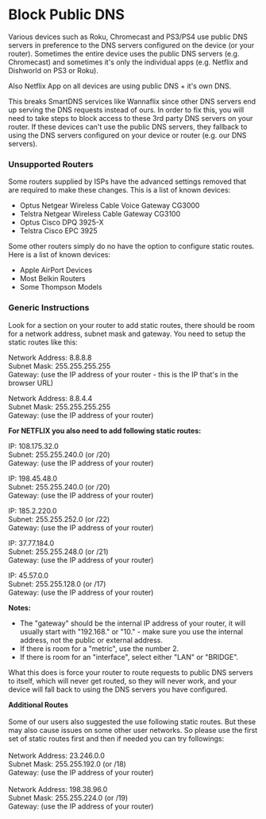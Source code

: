 # Block Public DNS

Various devices such as Roku, Chromecast and PS3/PS4 use public DNS servers in preference to the DNS servers configured on the device (or your router). Sometimes the entire device uses the public DNS servers (e.g. Chromecast) and sometimes it's only the individual apps (e.g. Netflix and Dishworld on PS3 or Roku).

Also Netflix App on all devices are using public DNS + it's own DNS.

This breaks SmartDNS services like Wannaflix since other DNS servers end up serving the DNS requests instead of ours. In order to fix this, you will need to take steps to block access to these 3rd party DNS servers on your router. If these devices can't use the public DNS servers, they fallback to using the DNS servers configured on your device or router (e.g. our DNS servers).

### Unsupported Routers

Some routers supplied by ISPs have the advanced settings removed that are required to make these changes. This is a list of known devices:

* Optus Netgear Wireless Cable Voice Gateway CG3000
* Telstra Netgear Wireless Cable Gateway CG3100
* Optus Cisco DPQ 3925-X
* Telstra Cisco EPC 3925

Some other routers simply do no have the option to configure static routes. Here is a list of known devices:

* Apple AirPort Devices
* Most Belkin Routers
* Some Thompson Models

### Generic Instructions

Look for a section on your router to add static routes, there should be room for a network address, subnet mask and gateway. You need to setup the static routes like this:

Network Address: 8.8.8.8\
Subnet Mask: 255.255.255.255\
Gateway: (use the IP address of your router - this is the IP that's in the browser URL)

Network Address: 8.8.4.4\
Subnet Mask: 255.255.255.255\
Gateway: (use the IP address of your router)

**For NETFLIX you also need to add following static routes:**

IP: 108.175.32.0\
Subnet: 255.255.240.0 (or /20)\
Gateway: (use the IP address of your router)

IP: 198.45.48.0\
Subnet: 255.255.240.0 (or /20)\
Gateway: (use the IP address of your router)

IP: 185.2.220.0\
Subnet: 255.255.252.0 (or /22)\
Gateway: (use the IP address of your router)

IP: 37.77.184.0\
Subnet: 255.255.248.0 (or /21)\
Gateway: (use the IP address of your router)

IP: 45.57.0.0\
Subnet: 255.255.128.0 (or /17)\
Gateway: (use the IP address of your router)

**Notes:**

* The "gateway" should be the internal IP address of your router, it will usually start with "192.168." or "10." - make sure you use the internal address, not the public or external address.
* If there is room for a "metric", use the number 2.
* If there is room for an "interface", select either "LAN" or "BRIDGE".

What this does is force your router to route requests to public DNS servers to itself, which will never get routed, so they will never work, and your device will fall back to using the DNS servers you have configured.

**Additional Routes**\
\
Some of our users also suggested the use following static routes. But these may also cause issues on some other user networks. So please use the first set of static routes first and then if needed you can try followings:\
\
Network Address: 23.246.0.0\
Subnet Mask: 255.255.192.0 (or /18)\
Gateway: (use the IP address of your router) \
\
Network Address: 198.38.96.0\
Subnet Mask: 255.255.224.0 (or /19)\
Gateway: (use the IP address of your router)&#x20;
